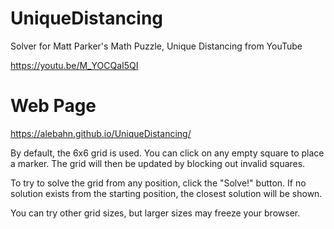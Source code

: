 # UniqueDistancing
Solver for Matt Parker's Math Puzzle, Unique Distancing from YouTube

https://youtu.be/M_YOCQaI5QI

# Web Page
https://alebahn.github.io/UniqueDistancing/

By default, the 6x6 grid is used. You can click on any empty square to place a marker. The grid will then be updated by blocking out invalid squares.

To try to solve the grid from any position, click the "Solve!" button. If no solution exists from the starting position, the closest solution will be shown.

You can try other grid sizes, but larger sizes may freeze your browser.

